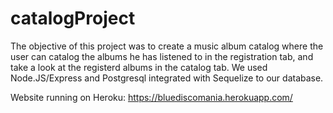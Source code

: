 # catalogProject

The objective of this project was to create a music album catalog where the user can catalog the albums he has listened to in the registration tab, and take a look at the registerd albums in the catalog tab. We used Node.JS/Express and Postgresql integrated with Sequelize to our database.

Website running on Heroku: https://bluediscomania.herokuapp.com/

